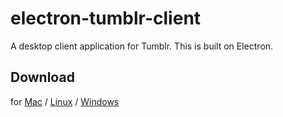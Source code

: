 # electron-tumblr-client

A desktop client application for Tumblr. This is built on Electron.

## Download

for [Mac](https://github.com/yskm/electron-sample/releases/download/v0.1.0/electron-sample-darwin-x64.zip)
/ [Linux](https://github.com/yskm/electron-sample/releases/download/v0.1.0/electron-sample-linux-x64.zip)
/ [Windows](https://github.com/yskm/electron-sample/releases/download/v0.1.0/electron-sample-win32-x64.zip)
